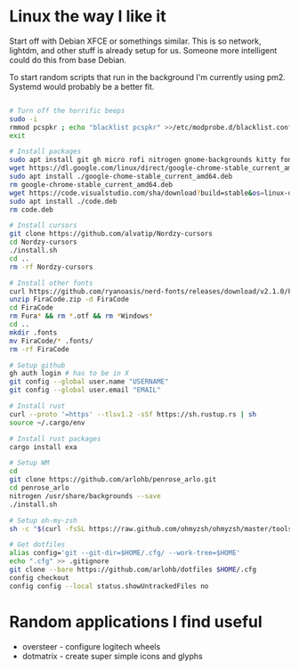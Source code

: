 # Linux the way I like it

Start off with Debian XFCE or somethings similar. This is so network, lightdm, and other stuff is already setup for us.
Someone more intelligent could do this from base Debian.

To start random scripts that run in the background I'm currently using pm2. Systemd would probably be a better fit.

```bash

# Turn off the horrific beeps
sudo -i
rmmod pcspkr ; echo "blacklist pcspkr" >>/etc/modprobe.d/blacklist.conf
exit

# Install packages
sudo apt install git gh micro rofi nitrogen gnome-backgrounds kitty fonts-firacode thunar mousepad zsh bat lxappearance playerctl
wget https://dl.google.com/linux/direct/google-chrome-stable_current_amd64.deb
sudo apt install ./google-chome-stable_current_amd64.deb
rm google-chrome-stable_current_amd64.deb
wget https://code.visualstudio.com/sha/download?build=stable&os=linux-deb-x64 -O code.deb
sudo apt install ./code.deb
rm code.deb

# Install cursors
git clone https://github.com/alvatip/Nordzy-cursors
cd Nordzy-cursors
./install.sh
cd ..
rm -rf Nordzy-cursors

# Install other fonts
curl https://github.com/ryanoasis/nerd-fonts/releases/download/v2.1.0/FiraCode.zip
unzip FiraCode.zip -d FiraCode
cd FiraCode
rm Fura* && rm *.otf && rm *Windows*
cd ..
mkdir .fonts
mv FiraCode/* .fonts/
rm -rf FiraCode

# Setup github
gh auth login # has to be in X
git config --global user.name "USERNAME"
git config --global user.email "EMAIL"

# Install rust
curl --proto '=https' --tlsv1.2 -sSf https://sh.rustup.rs | sh
source ~/.cargo/env

# Install rust packages
cargo install exa

# Setup WM
cd
git clone https://github.com/arlohb/penrose_arlo.git
cd penrose_arlo
nitrogen /usr/share/backgrounds --save
./install.sh

# Setup oh-my-zsh
sh -c "$(curl -fsSL https://raw.github.com/ohmyzsh/ohmyzsh/master/tools/install.sh)"

# Get dotfiles
alias config='git --git-dir=$HOME/.cfg/ --work-tree=$HOME'
echo ".cfg" >> .gitignore
git clone --bare https://github.com/arlohb/dotfiles $HOME/.cfg
config checkout
config config --local status.showUntrackedFiles no

```

# Random applications I find useful

- oversteer - configure logitech wheels
- dotmatrix - create super simple icons and glyphs
